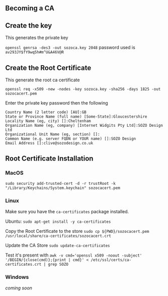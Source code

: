 Becoming a CA
-------------

## Create the key
This generates the private key

`openssl genrsa -des3 -out sozoca.key 2048` password used is `av293JY$fY9wq5h#m^U&A46V@R`


## Create the Root Certificate
This generate the root ca certificate

`openssl req -x509 -new -nodes -key sozoca.key -sha256 -days 1825 -out sozocacert.pem`

Enter the private key password then the following

```
Country Name (2 letter code) [AU]:GB
State or Province Name (full name) [Some-State]:Gloucestershire
Locality Name (eg, city) []:Cheltenham
Organization Name (eg, company) [Internet Widgits Pty Ltd]:SOZO Design Ltd
Organizational Unit Name (eg, section) []:
Common Name (e.g. server FQDN or YOUR name) []:SOZO Design
Email Address []:clive@sozodesign.co.uk
```


## Root Certificate Installation

### MacOS
`sudo security add-trusted-cert -d -r trustRoot -k "/Library/Keychains/System.keychain" sozocacert.pem`

### Linux
Make sure you have the `ca-certificates` package installed.

Ubuntu: `sudo apt-get install -y ca-certificates`

Copy the Root Certificate to the store `sudo cp ${PWD}/sozocacert.pem /usr/local/share/ca-certificates/sozocacert.crt`

Update the CA Store `sudo update-ca-certificates`

Test it's present with 
`awk -v cmd='openssl x509 -noout -subject' '/BEGIN/{close(cmd)};{print | cmd}' < /etc/ssl/certs/ca-certificates.crt | grep SOZO`

### Windows
*coming soon*

